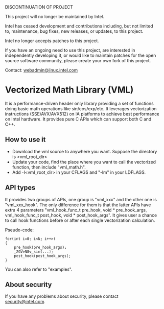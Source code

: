 DISCONTINUATION OF PROJECT

This project will no longer be maintained by Intel.

Intel has ceased development and contributions including, but not limited to, maintenance, bug fixes, new releases, or updates, to this project.  

Intel no longer accepts patches to this project.

If you have an ongoing need to use this project, are interested in independently developing it, or would like to maintain patches for the open source software community, please create your own fork of this project.  

Contact: webadmin@linux.intel.com
# Vectorized Math Library (VML)
It is a performance-driven header only library providing a set of functions doing basic math operations like sin/cos/exp/etc..It leverages vectorization instructions (SSE/AVX/AVX512) on IA platforms to achieve best performance on Intel hardware. It provides pure C APIs which can support both C and C++.

## How to use it
- Download the vml source to anywhere you want. Suppose the directory is <vml_root_dir>
- Update your code, find the place where you want to call the vectorized function, then include "vml_math.h".
- Add -I<vml_root_dir> in your CFLAGS and "-lm" in your LDFLAGS.

## API types
It provides two groups of APIs, one group is "vml_xxx" and the other one is "vml_xxx_hook". The only difference for them is that the latter APIs have extra 4 parameters "vml_hook_func_t pre_hook, void * pre_hook_args, vml_hook_func_t post_hook, void * post_hook_args". It gives user a chance to call hook functions before or after each single vectorization calculation.

Pseudo-code:
```
for(int i=0; i<N; i++>)
{
    pre_hook(pre_hook_args);
    _ZGVeN8v_sin(...);
    post_hook(post_hook_args);
}
```
You can also refer to "examples".

## About security
If you have any problems about security, please contact security@intel.com.
